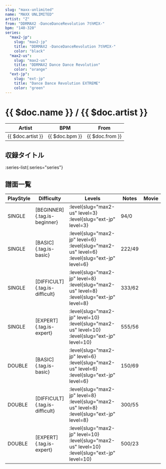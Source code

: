 ```yaml
---
slug: "maxx-unlimited"
name: "MAXX UNLIMITED"
artist: "Z"
from: "DDRMAX2 -DanceDanceRevolution 7thMIX-"
bpm: "140-320"
series:
  "max2-jp":
    slug: "max2-jp"
    title: "DDRMAX2 -DanceDanceRevolution 7thMIX-"
    color: "black"
  "max2-us":
    slug: "max2-us"
    title: "DDRMAX2 Dance Dance Revolution"
    color: "orange"
  "ext-jp":
    slug: "ext-jp"
    title: "Dance Dance Revolution EXTREME"
    color: "green"
---
```


# {{ $doc.name }} / {{ $doc.artist }}

|Artist|BPM|From|
|------|---|----|
|{{ $doc.artist }}|{{ $doc.bpm }}|{{ $doc.from }}|

## 収録タイトル

:series-list{:series="series"}

## 譜面一覧

|PlayStyle|Difficulty|Levels|Notes|Movie|
|---------|----------|------|-----|-----|
|SINGLE|[BEGINNER]{.tag.is-beginner}|:level{slug="max2-us" level=3} :level{slug="ext-jp" level=3}|94/0||
|SINGLE|[BASIC]{.tag.is-basic}|:level{slug="max2-jp" level=6} :level{slug="max2-us" level=6} :level{slug="ext-jp" level=6}|222/49||
|SINGLE|[DIFFICULT]{.tag.is-difficult}|:level{slug="max2-jp" level=8} :level{slug="max2-us" level=8} :level{slug="ext-jp" level=8}|333/62||
|SINGLE|[EXPERT]{.tag.is-expert}|:level{slug="max2-jp" level=10} :level{slug="max2-us" level=10} :level{slug="ext-jp" level=10}|555/56||
|DOUBLE|[BASIC]{.tag.is-basic}|:level{slug="max2-jp" level=6} :level{slug="max2-us" level=6} :level{slug="ext-jp" level=6}|150/69||
|DOUBLE|[DIFFICULT]{.tag.is-difficult}|:level{slug="max2-jp" level=8} :level{slug="max2-us" level=8} :level{slug="ext-jp" level=8}|300/55||
|DOUBLE|[EXPERT]{.tag.is-expert}|:level{slug="max2-jp" level=10} :level{slug="max2-us" level=10} :level{slug="ext-jp" level=10}|500/23||
